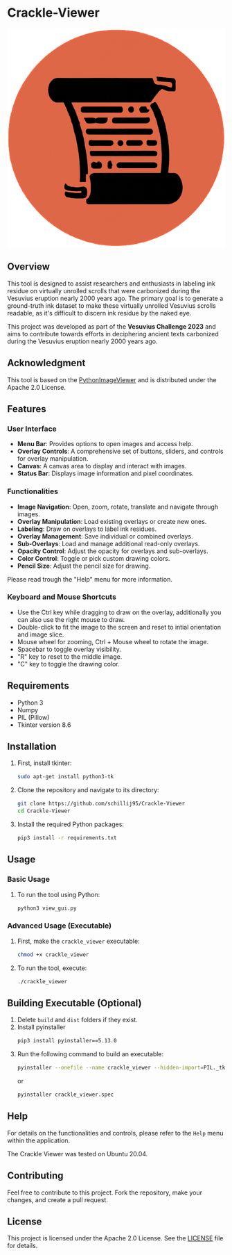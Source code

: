 
# Crackle-Viewer

![Crackle-Viewer Logo](crackle_viewer.png)

## Overview

This tool is designed to assist researchers and enthusiasts in labeling ink residue on virtually unrolled scrolls that were carbonized during the Vesuvius eruption nearly 2000 years ago. The primary goal is to generate a ground-truth ink dataset to make these virtually unrolled Vesuvius scrolls readable, as it's difficult to discern ink residue by the naked eye.

This project was developed as part of the **Vesuvius Challenge 2023** and aims to contribute towards efforts in deciphering ancient texts carbonized during the Vesuvius eruption nearly 2000 years ago.

## Acknowledgment

This tool is based on the [PythonImageViewer](https://github.com/ImagingSolution/PythonImageViewer) and is distributed under the Apache 2.0 License.

## Features

### User Interface

- **Menu Bar**: Provides options to open images and access help.
- **Overlay Controls**: A comprehensive set of buttons, sliders, and controls for overlay manipulation.
- **Canvas**: A canvas area to display and interact with images.
- **Status Bar**: Displays image information and pixel coordinates.

### Functionalities

- **Image Navigation**: Open, zoom, rotate, translate and navigate through images.
- **Overlay Manipulation**: Load existing overlays or create new ones.
- **Labeling**: Draw on overlays to label ink residues.
- **Overlay Management**: Save individual or combined overlays.
- **Sub-Overlays**: Load and manage additional read-only overlays.
- **Opacity Control**: Adjust the opacity for overlays and sub-overlays.
- **Color Control**: Toggle or pick custom drawing colors.
- **Pencil Size**: Adjust the pencil size for drawing.

Please read trough the "Help" menu for more information.

### Keyboard and Mouse Shortcuts

- Use the Ctrl key while dragging to draw on the overlay, additionally you can also use the right mouse to draw.
- Double-click to fit the image to the screen and reset to intial orientation and image slice.
- Mouse wheel for zooming, Ctrl + Mouse wheel to rotate the image.
- Spacebar to toggle overlay visibility.
- "R" key to reset to the middle image.
- "C" key to toggle the drawing color.

## Requirements

- Python 3
- Numpy
- PIL (Pillow)
- Tkinter version 8.6

## Installation

1. First, install tkinter:
    ```bash
    sudo apt-get install python3-tk
    ```

2. Clone the repository and navigate to its directory:
    ```bash
    git clone https://github.com/schillij95/Crackle-Viewer
    cd Crackle-Viewer
    ```

3. Install the required Python packages:
    ```bash
    pip3 install -r requirements.txt
    ```

## Usage

### Basic Usage

1. To run the tool using Python:
    ```bash
    python3 view_gui.py
    ```

### Advanced Usage (Executable)

1. First, make the `crackle_viewer` executable:
    ```bash
    chmod +x crackle_viewer
    ```
    
2. To run the tool, execute:
    ```bash
    ./crackle_viewer
    ```

## Building Executable (Optional)

1. Delete `build` and `dist` folders if they exist.
2. Install pyinstaller
    ```bash
    pip3 install pyinstaller==5.13.0
    ```
3. Run the following command to build an executable:
    ```bash
    pyinstaller --onefile --name crackle_viewer --hidden-import=PIL._tkinter_finder --add-data "crackle_viewer.png:." view_gui.py
    ```
    or
    ```bash
    pyinstaller crackle_viewer.spec
    ```

## Help

For details on the functionalities and controls, please refer to the `Help` menu within the application.

The Crackle Viewer was tested on Ubuntu 20.04.

## Contributing

Feel free to contribute to this project. Fork the repository, make your changes, and create a pull request.

## License

This project is licensed under the Apache 2.0 License. See the [LICENSE](LICENSE) file for details.

